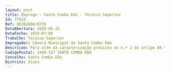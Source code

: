 ```yaml
--- 
layout: post
title: Emprego - Santa Comba Dão - Técnico Superior
Id: 77615
Ref: OE202006/0776
DataAbertura: 2020-06-25
DataFecho: 2020-07-09
Trabalho: Técnico Superior
Empregador: Câmara Municipal de Santa Comba Dão
Descricao: Para além da caracterização prevista no n.º 2 do artigo 88.º da LTFP, as quais correspondem ao grau 3 de complexidade funcional da carreira geral e categoria de Técnico Superior, as seguintes Funções específicas  Elaboração de projetos de arquitetura  Assistência e orientação técnica no desenvolvimento de projetos e obras, com interação com os restantes serviços do município  Apoio e articulação nas áreas do planeamento do território e da reabilitação urbana  Elaboração de pareceres técnicos no âmbito dos processos de obras particulares  Prestação de apoio e esclarecimentos aos munícipes no âmbito dos procedimentos da gestão urbanística e do planeamento urbano  Colaboração na área do planeamento e gestão do território e do SIG  Desenvolvimento de trabalhos com ferramentas de CAD, 2D e 3D  Participação no desenvolvimento de matéria regulamentar na área da gestão urbanística  Participação e representação em ações de vistoria e em reuniões na área da gestão urbanística, da reabilitação urbana e do ordenamento do território  Preparação de procedimentos de concurso e participação em júris na área do conteúdo funcional.
CodigoPostal: 3440-337 SANTA COMBA DÃO
Concelho: Santa Comba Dão
Distrito: Viseu
--- 
```

